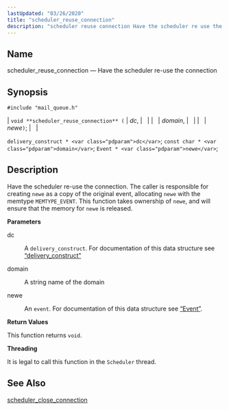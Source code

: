 ```yaml
---
lastUpdated: "03/26/2020"
title: "scheduler_reuse_connection"
description: "scheduler reuse connection Have the scheduler re use the connection void scheduler reuse connection dc domain newe delivery construct dc const char domain Event newe Have the scheduler re use the connection The caller is responsible for creating newe as a copy of the original event allocating newe with the..."
---
```


<a name="apis.scheduler_reuse_connection"></a> 
## Name

scheduler_reuse_connection — Have the scheduler re-use the connection

## Synopsis

`#include "mail_queue.h"`

| `void **scheduler_reuse_connection** (` | <var class="pdparam">dc</var>, |   |
|   | <var class="pdparam">domain</var>, |   |
|   | <var class="pdparam">newe</var>`)`; |   |

`delivery_construct * <var class="pdparam">dc</var>`;
`const char * <var class="pdparam">domain</var>`;
`Event * <var class="pdparam">newe</var>`;<a name="idp58933568"></a> 
## Description

Have the scheduler re-use the connection. The caller is responsible for creating `newe` as a copy of the original event, allocating `newe` with the memtype `MEMTYPE_EVENT`. This function takes ownership of `newe`, and will ensure that the memory for `newe` is released.

**<a name="idp58937184"></a> Parameters**

<dl class="variablelist">

<dt>dc</dt>

<dd>

A `delivery_construct`. For documentation of this data structure see [“delivery_construct”](/momentum/3/3-api/structs-delivery-construct)

</dd>

<dt>domain</dt>

<dd>

A string name of the domain

</dd>

<dt>newe</dt>

<dd>

An `event`. For documentation of this data structure see [“Event”](/momentum/3/3-api/structs-event).

</dd>

</dl>

**<a name="idp58945648"></a> Return Values**

This function returns `void`.

**<a name="idp58947008"></a> Threading**

It is legal to call this function in the `Scheduler` thread.

<a name="idp58948544"></a> 
## See Also

[scheduler_close_connection](/momentum/3/3-api/apis-scheduler-close-connection)